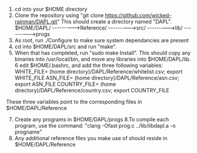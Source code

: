 1. cd into your $HOME directory
2. Clone the repository using "git clone https://github.com/wicked-rainman/DAPL.git"
This should create a directory named "DAPL".
       $HOME/DAPL/
       --------->Reference/
       --------->src/
       --------->lib/
       --------->progs
3. As root, run ./Configure to make sure system dependancies are present
4. cd into $HOME/DAPL/src and run "make".
5. When that has completed, run "sudo make Install". This should copy any binaries into /usr/local/bin, and move 
any libraries into $HOME/DAPL/lib.
6 edit $HOME/.bashrc, and add the three following variables:
  WHITE_FILE= (home directory)/DAPL/Reference/whitelist.csv; export WHITE_FILE
  ASN_FILE= (home directory)/DAPL/Reference/asn.csv; export ASN_FILE
  COUNTRY_FILE= (home directory)/DAPL/Reference/country.csv; export COUNTRY_FILE
  
  These three variables point to the corresponding files in $HOME/DAPL/Reference

7. Create any programs in $HOME/DAPL/progs
8.To compile each program, use the command:
       "clang -Ofast prog.c ../lib/libdapl.a -o progname"
9. Any additional reference files you make use of should reside in $HOME/DAPL/Reference
